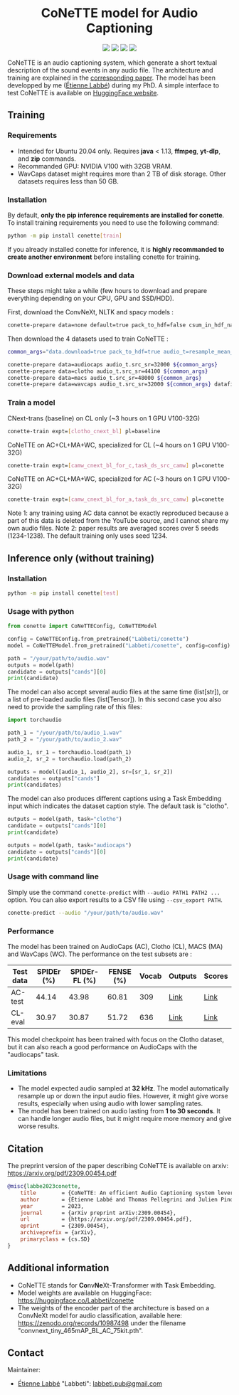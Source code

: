 <div align="center">

# CoNeTTE model for Audio Captioning

[![](<https://img.shields.io/badge/-Python 3.10+-blue?style=for-the-badge&logo=python&logoColor=white>)](https://www.python.org/)
[![](<https://img.shields.io/badge/-PyTorch 1.10.1+-ee4c2c?style=for-the-badge&logo=pytorch&logoColor=white>)](https://pytorch.org/get-started/locally/)
[![](https://img.shields.io/badge/code%20style-black-black.svg?style=for-the-badge&labelColor=gray)](https://black.readthedocs.io/en/stable/)
[![](https://img.shields.io/github/actions/workflow/status/Labbeti/conette-audio-captioning/inference.yaml?branch=main&style=for-the-badge&logo=github)](https://github.com/Labbeti/conette-audio-captioning/actions)

</div>

CoNeTTE is an audio captioning system, which generate a short textual description of the sound events in any audio file. The architecture and training are explained in the [corresponding paper](https://arxiv.org/pdf/2309.00454.pdf). The model has been developped by me ([Étienne Labbé](https://labbeti.github.io/)) during my PhD. A simple interface to test CoNeTTE is available on [HuggingFace website](https://huggingface.co/spaces/Labbeti/conette).

## Training
### Requirements
- Intended for Ubuntu 20.04 only. Requires **java** < 1.13, **ffmpeg**, **yt-dlp**, and **zip** commands.
- Recommanded GPU: NVIDIA V100 with 32GB VRAM.
- WavCaps dataset might requires more than 2 TB of disk storage. Other datasets requires less than 50 GB.

### Installation
By default, **only the pip inference requirements are installed for conette**. To install training requirements you need to use the following command:
```bash
python -m pip install conette[train]
```
If you already installed conette for inference, it is **highly recommanded to create another environment** before installing conette for training.

### Download external models and data
These steps might take a while (few hours to download and prepare everything depending on your CPU, GPU and SSD/HDD).

First, download the ConvNeXt, NLTK and spacy models :
```bash
conette-prepare data=none default=true pack_to_hdf=false csum_in_hdf_name=false pann=false
```

Then download the 4 datasets used to train CoNeTTE :
```bash
common_args="data.download=true pack_to_hdf=true audio_t=resample_mean_convnext audio_t.pretrain_path=cnext_bl_75 post_hdf_name=bl pretag=cnext_bl_75"

conette-prepare data=audiocaps audio_t.src_sr=32000 ${common_args}
conette-prepare data=clotho audio_t.src_sr=44100 ${common_args}
conette-prepare data=macs audio_t.src_sr=48000 ${common_args}
conette-prepare data=wavcaps audio_t.src_sr=32000 ${common_args} datafilter.min_audio_size=0.1 datafilter.max_audio_size=30.0 datafilter.sr=32000
```

### Train a model
CNext-trans (baseline) on CL only (~3 hours on 1 GPU V100-32G)
```bash
conette-train expt=[clotho_cnext_bl] pl=baseline
```

CoNeTTE on AC+CL+MA+WC, specialized for CL (~4 hours on 1 GPU V100-32G)
```bash
conette-train expt=[camw_cnext_bl_for_c,task_ds_src_camw] pl=conette
```

CoNeTTE on AC+CL+MA+WC, specialized for AC (~3 hours on 1 GPU V100-32G)
```bash
conette-train expt=[camw_cnext_bl_for_a,task_ds_src_camw] pl=conette
```

Note 1: any training using AC data cannot be exactly reproduced because a part of this data is deleted from the YouTube source, and I cannot share my own audio files.
Note 2: paper results are averaged scores over 5 seeds (1234-1238). The default training only uses seed 1234.

## Inference only (without training)

### Installation
```bash
python -m pip install conette[test]
```

### Usage with python
```py
from conette import CoNeTTEConfig, CoNeTTEModel

config = CoNeTTEConfig.from_pretrained("Labbeti/conette")
model = CoNeTTEModel.from_pretrained("Labbeti/conette", config=config)

path = "/your/path/to/audio.wav"
outputs = model(path)
candidate = outputs["cands"][0]
print(candidate)
```

The model can also accept several audio files at the same time (list[str]), or a list of pre-loaded audio files (list[Tensor]). In this second case you also need to provide the sampling rate of this files:

```py
import torchaudio

path_1 = "/your/path/to/audio_1.wav"
path_2 = "/your/path/to/audio_2.wav"

audio_1, sr_1 = torchaudio.load(path_1)
audio_2, sr_2 = torchaudio.load(path_2)

outputs = model([audio_1, audio_2], sr=[sr_1, sr_2])
candidates = outputs["cands"]
print(candidates)
```

The model can also produces different captions using a Task Embedding input which indicates the dataset caption style. The default task is "clotho".

```py
outputs = model(path, task="clotho")
candidate = outputs["cands"][0]
print(candidate)

outputs = model(path, task="audiocaps")
candidate = outputs["cands"][0]
print(candidate)
```

### Usage with command line
Simply use the command `conette-predict` with `--audio PATH1 PATH2 ...` option. You can also export results to a CSV file using `--csv_export PATH`.

```bash
conette-predict --audio "/your/path/to/audio.wav"
```

### Performance
The model has been trained on AudioCaps (AC), Clotho (CL), MACS (MA) and WavCaps (WC). The performance on the test subsets are :

| Test data | SPIDEr (%) | SPIDEr-FL (%) | FENSE (%) | Vocab | Outputs | Scores |
| ------------- | ------------- | ------------- | ------------- | ------------- | ------------- | ------------- |
| AC-test | 44.14 | 43.98 | 60.81 | 309 | [Link](https://github.com/Labbeti/conette-audio-captioning/blob/main/results/detailed_outputs/outputs_audiocaps_test.csv) | [Link](https://github.com/Labbeti/conette-audio-captioning/blob/main/results/detailed_outputs/scores_audiocaps_test.yaml) |
| CL-eval | 30.97 | 30.87 | 51.72 | 636 | [Link](https://github.com/Labbeti/conette-audio-captioning/blob/main/results/detailed_outputs/outputs_clotho_eval.csv) | [Link](https://github.com/Labbeti/conette-audio-captioning/blob/main/results/detailed_outputs/scores_clotho_eval.yaml) |

This model checkpoint has been trained with focus on the Clotho dataset, but it can also reach a good performance on AudioCaps with the "audiocaps" task.

### Limitations
- The model expected audio sampled at **32 kHz**. The model automatically resample up or down the input audio files. However, it might give worse results, especially when using audio with lower sampling rates.
- The model has been trained on audio lasting from **1 to 30 seconds**. It can handle longer audio files, but it might require more memory and give worse results.

## Citation
The preprint version of the paper describing CoNeTTE is available on arxiv: https://arxiv.org/pdf/2309.00454.pdf

```bibtex
@misc{labbe2023conette,
	title        = {CoNeTTE: An efficient Audio Captioning system leveraging multiple datasets with Task Embedding},
	author       = {Étienne Labbé and Thomas Pellegrini and Julien Pinquier},
	year         = 2023,
	journal      = {arXiv preprint arXiv:2309.00454},
	url          = {https://arxiv.org/pdf/2309.00454.pdf},
	eprint       = {2309.00454},
	archiveprefix = {arXiv},
	primaryclass = {cs.SD}
}
```

## Additional information
- CoNeTTE stands for **Co**nv**Ne**Xt-**T**ransformer with **T**ask **E**mbedding.
- Model weights are available on HuggingFace: https://huggingface.co/Labbeti/conette
- The weights of the encoder part of the architecture is based on a ConvNeXt model for audio classification, available here: https://zenodo.org/records/10987498 under the filename "convnext_tiny_465mAP_BL_AC_75kit.pth".

## Contact
Maintainer:
- [Étienne Labbé](https://labbeti.github.io/) "Labbeti": labbeti.pub@gmail.com
